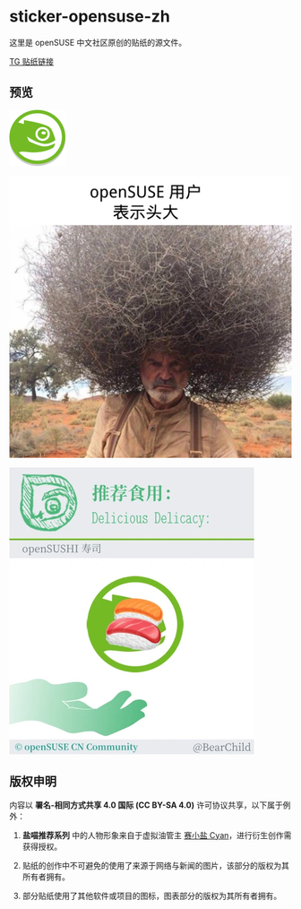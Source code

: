 # sticker-opensuse-zh

这里是 openSUSE 中文社区原创的贴纸的源文件。

[TG 贴纸链接](https://t.me/addstickers/opensusecnstickers)

## 预览

![Icon](素材/Icon-distribution-small.png)

![Icon](普通贴纸系列/openSUSE用户-表示头大.webp)

![Icon](社区推荐系列/推荐食用-openSUSHI.webp)

## 版权申明

内容以 **署名-相同方式共享 4.0 国际 (CC BY-SA 4.0)** 许可协议共享，以下属于例外：

1. **盐喵推荐系列** 中的人物形象来自于虚拟油管主 [赛小盐 Cyan](https://www.youtube.com/channel/UC9wbdkwvYVSgKtOZ3Oov98g)，进行衍生创作需获得授权。

2. 贴纸的创作中不可避免的使用了来源于网络与新闻的图片，该部分的版权为其所有者拥有。

3. 部分贴纸使用了其他软件或项目的图标，图表部分的版权为其所有者拥有。